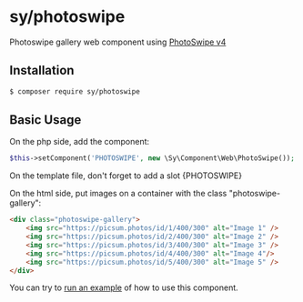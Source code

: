 # sy/photoswipe

Photoswipe gallery web component using [PhotoSwipe v4](https://github.com/dimsemenov/photoswipe)

## Installation

```bash
$ composer require sy/photoswipe
```

## Basic Usage

On the php side, add the component:
```php
$this->setComponent('PHOTOSWIPE', new \Sy\Component\Web\PhotoSwipe());
```

On the template file, don't forget to add a slot {PHOTOSWIPE}

On the html side, put images on a container with the class "photoswipe-gallery":
```html
<div class="photoswipe-gallery">
	<img src="https://picsum.photos/id/1/400/300" alt="Image 1" />
	<img src="https://picsum.photos/id/2/400/300" alt="Image 2" />
	<img src="https://picsum.photos/id/3/400/300" alt="Image 3" />
	<img src="https://picsum.photos/id/4/400/300" alt="Image 4"/>
	<img src="https://picsum.photos/id/5/400/300" alt="Image 5" />
</div>
```

You can try to [run an example](https://syframework.alwaysdata.net/photoswipe) of how to use this component.
